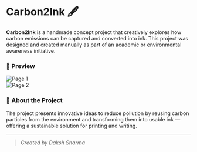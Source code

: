# Carbon2Ink 🖋️

**Carbon2Ink** is a handmade concept project that creatively explores how carbon emissions can be captured and converted into ink. This project was designed and created manually as part of an academic or environmental awareness initiative.

### 📸 Preview

![Page 1](carbon2ink_page1.jpg)  
![Page 2](carbon2ink_page2.jpg)

### 📝 About the Project
The project presents innovative ideas to reduce pollution by reusing carbon particles from the environment and transforming them into usable ink — offering a sustainable solution for printing and writing.

---

> *Created by Daksh Sharma*
